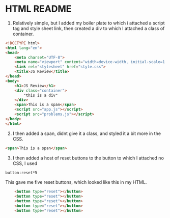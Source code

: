 # HTML README

1. Relatively simple, but I added my boiler plate to which i attached a script tag and style sheet link, then created a div to which I attached a class of container.
```html
<!DOCTYPE html>
<html lang="en">
<head>
    <meta charset="UTF-8">
    <meta name="viewport" content="width=device-width, initial-scale=1.0">
    <link rel="stylesheet" href="style.css">
    <title>JS Review</title>
</head>
<body>
    <h1>JS Review</h1>
    <div class="container">
        "this is a div"
    </div>
    <span>This is a span</span>
    <script src="app.js"></script>
    <script src="problems.js"></script>
</body>
</html>
```
2. I then added a span, didnt give it a class, and styled it a bit more in the CSS.
```html
<span>This is a span</span>
```
3. I then added a host of reset buttons to the button to which I attached no CSS, I used
```html
button:reset*5
```
This gave me five reset buttons, which looked like this in my HTML.
```html
    <button type="reset"></button>
    <button type="reset"></button>
    <button type="reset"></button>
    <button type="reset"></button>
    <button type="reset"></button>
```

